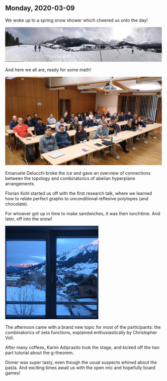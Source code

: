 ---
---
## Monday, 2020-03-09 
We woke up to a spring snow shower which cheered us onto the day!

<img src="./pics/Pic1.jpg" width="600">

And here we all are, ready for some math!

<img src="./pics/Pic3.jpg" width="600">


Emanuele Delucchi broke the ice and gave an overview of connections between the topology and combinatorics of abelian hyperplane arrangements.

Florian Kohl started us off with the first research talk, where we learned how to relate perfect graphs to unconditional reflexive polytopes (and chocolate).

For whoever got up in time to make sandwiches, it was then lunchtime. And later, off into the snow!
 
 <img src="./pics/Pic2.jpg" width="300">


The afternoon came with a brand new topic for most of the participants: the combinatorics of zeta functions, explained enthusiastically by Christopher Voll. 

After many coffees, Karim Adiprasito took the stage, and kicked off the two part tutorial about the g-theorem.

Dinner was super tasty, even though the usual suspects whined about the pasta. And exciting times await us with the open mic and hopefully board games!


